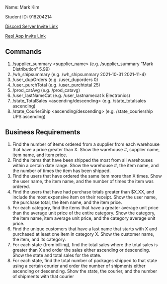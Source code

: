 Name: Mark Kim

Student ID: 918204214

[Discord Server Invite Link](https://discord.gg/HQFPe2puBh)

[Repl App Invite Link](https://replit.com/join/bpabgfzmus-mkim797)

## Commands
1. /supplier_summary <supplier_name> <price>
(e.g. /supplier_summary “Mark Distribution” 5.99)
2. /wh_shipsummary <min date> <max date>
(e.g. /wh_shipsummary 2021-10-31 2021-11-4)
3. /user_dupOrders <number of orders>
(e.g. /user_duporders 0)
4. /user_purchTotal <purchase total>
(e.g. /user_purchtotal 25)
5. /prod_catAvg
(e.g. /prod_catavg)
6. /user_lastNameCat <last initial> <category>
(e.g. /user_lastnamecat k Electronics)
7. /state_TotalSales <ascending/descending>
(e.g. /state_totalsales ascending)
8. /state_CourierShip <courier> <ascending/descending>
(e.g. /state_couriership UPS ascending)
  
## Business Requirements
1. Find the number of items ordered from a supplier from each warehouse that have a price greater than X.  Show the warehouse #, supplier name, item name, and item price.
2. Find the items that have been shipped the most from all warehouses within a certain date range.  Show the warehouse #, the item name, and the number of times the item has been shipped.
3. Find the users that have ordered the same item more than X times.  Show the user name, the item name, and the number of times the item was ordered.
4. Find the users that have had purchase totals greater than $X.XX, and include the most expensive item on their receipt.  Show the user name, the purchase total, the item name, and the item price.
5. For each category, find the items that have a greater average unit price than the average unit price of the entire category. Show the category, the item name, item average unit price, and the category average unit price.
6. Find the unique customers that have a last name that starts with X and purchased at least one item in category X.  Show the customer name, the item, and its category.
7. For each state (from billing), find the total sales where the total sales is greater than X and order the sales either ascending or descending.  Show the state and total sales for the state.
8. For each state, find the total number of packages shipped to that state using a certain courier and order the number of shipments either ascending or descending.  Show the state, the courier, and the number of shipments with that courier 
